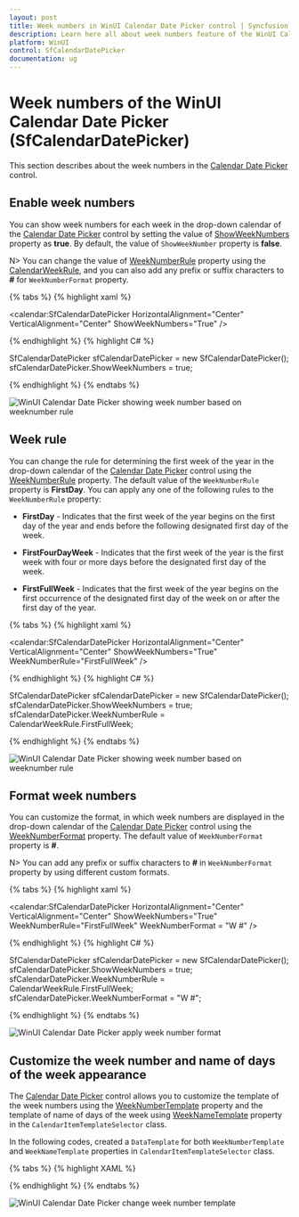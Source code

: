 ```yaml
---
layout: post
title: Week numbers in WinUI Calendar Date Picker control | Syncfusion
description: Learn here all about week numbers feature of the WinUI Calendar Date Picker (SfCalendarDatePicker) control and much more.
platform: WinUI
control: SfCalendarDatePicker
documentation: ug
---
```


# Week numbers of the WinUI Calendar Date Picker (SfCalendarDatePicker)

This section describes about the week numbers in the [Calendar Date Picker](https://help.syncfusion.com/cr/winui/Syncfusion.UI.Xaml.Calendar.SfCalendarDatePicker.html) control.

## Enable week numbers

You can show week numbers for each week in the drop-down calendar of the [Calendar Date Picker](https://help.syncfusion.com/cr/winui/Syncfusion.UI.Xaml.Calendar.SfCalendarDatePicker.html) control by setting the value of [ShowWeekNumbers](https://help.syncfusion.com/cr/winui/Syncfusion.UI.Xaml.Calendar.SfCalendarDatePicker.html#Syncfusion_UI_Xaml_Calendar_SfCalendarDatePicker_ShowWeekNumbers) property as **true**. By default, the value of `ShowWeekNumber` property is **false**.

N> You can change the value of [WeekNumberRule](https://help.syncfusion.com/cr/winui/Syncfusion.UI.Xaml.Calendar.SfCalendarDatePicker.html#Syncfusion_UI_Xaml_Calendar_SfCalendarDatePicker_WeekNumberRule) property using the [CalendarWeekRule](https://docs.microsoft.com/en-us/dotnet/api/system.globalization.calendarweekrule?view=net-5.0), and you can also add any prefix or suffix characters to **#** for `WeekNumberFormat` property.

{% tabs %}
{% highlight xaml %}

<calendar:SfCalendarDatePicker HorizontalAlignment="Center" VerticalAlignment="Center"
                     ShowWeekNumbers="True"
                     />

{% endhighlight %}
{% highlight C# %}

SfCalendarDatePicker sfCalendarDatePicker = new SfCalendarDatePicker();
sfCalendarDatePicker.ShowWeekNumbers = true;

{% endhighlight %}
{% endtabs %}

![WinUI Calendar Date Picker showing week number based on weeknumber rule](Week_Numbers_images/winui-calendardatepicker-show-weeknumber.png)

## Week rule

You can change the rule for determining the first week of the year in the drop-down calendar of the [Calendar Date Picker](https://help.syncfusion.com/cr/winui/Syncfusion.UI.Xaml.Calendar.SfCalendarDatePicker.html) control using the [WeekNumberRule](https://help.syncfusion.com/cr/winui/Syncfusion.UI.Xaml.Calendar.SfCalendarDatePicker.html#Syncfusion_UI_Xaml_Calendar_SfCalendarDatePicker_WeekNumberRule) property. The default value of the `WeekNumberRule` property is **FirstDay**. You can apply any one of the following rules to the `WeekNumberRule` property:

* **FirstDay** - Indicates that the first week of the year begins on the first day of the year and ends before the following designated first day of the week.

* **FirstFourDayWeek** - Indicates that the first week of the year is the first week with four or more days before the designated first day of the week.

* **FirstFullWeek** - Indicates that the first week of the year begins on the first occurrence of the designated first day of the week on or after the first day of the year.

{% tabs %}
{% highlight xaml %}

<calendar:SfCalendarDatePicker HorizontalAlignment="Center" VerticalAlignment="Center"
                     ShowWeekNumbers="True" WeekNumberRule="FirstFullWeek"
                     />

{% endhighlight %}
{% highlight C# %}

SfCalendarDatePicker sfCalendarDatePicker = new SfCalendarDatePicker();
sfCalendarDatePicker.ShowWeekNumbers = true;
sfCalendarDatePicker.WeekNumberRule = CalendarWeekRule.FirstFullWeek;

{% endhighlight %}
{% endtabs %}

![WinUI Calendar Date Picker showing week number based on weeknumber rule](Week_Numbers_images/winui-calendardatepicker-week-rule.png)

## Format week numbers

You can customize the format, in which week numbers are displayed in the drop-down calendar of the [Calendar Date Picker](https://help.syncfusion.com/cr/winui/Syncfusion.UI.Xaml.Calendar.SfCalendarDatePicker.html) control using the [WeekNumberFormat](https://help.syncfusion.com/cr/winui/Syncfusion.UI.Xaml.Calendar.SfCalendarDatePicker.html#Syncfusion_UI_Xaml_Calendar_SfCalendarDatePicker_WeekNumberFormat) property. The default value of `WeekNumberFormat` property is **#**.

N> You can add any prefix or suffix characters to **#** in `WeekNumberFormat` property by using different custom formats.

{% tabs %}
{% highlight xaml %}

<calendar:SfCalendarDatePicker HorizontalAlignment="Center" VerticalAlignment="Center"
                               ShowWeekNumbers="True" WeekNumberRule="FirstFullWeek"
                               WeekNumberFormat = "W #" />

{% endhighlight %}
{% highlight C# %}

SfCalendarDatePicker sfCalendarDatePicker = new SfCalendarDatePicker();
sfCalendarDatePicker.ShowWeekNumbers = true;
sfCalendarDatePicker.WeekNumberRule = CalendarWeekRule.FirstFullWeek;
sfCalendarDatePicker.WeekNumberFormat = "W #";

{% endhighlight %}
{% endtabs %}

![WinUI Calendar Date Picker apply week number format](Week_Numbers_images/winui-calendardatepicker-custom-format.png)

## Customize the week number and name of days of the week appearance

The [Calendar Date Picker](https://help.syncfusion.com/cr/winui/Syncfusion.UI.Xaml.Calendar.SfCalendarDatePicker.html) control allows you to customize the template of the week numbers using the [WeekNumberTemplate](https://help.syncfusion.com/cr/winui/Syncfusion.UI.Xaml.Calendar.CalendarItemTemplateSelector.html#Syncfusion_UI_Xaml_Calendar_CalendarItemTemplateSelector_WeekNumberTemplate) property and the template of name of days of the week using [WeekNameTemplate](https://help.syncfusion.com/cr/winui/Syncfusion.UI.Xaml.Calendar.CalendarItemTemplateSelector.html#Syncfusion_UI_Xaml_Calendar_CalendarItemTemplateSelector_WeekNameTemplate) property in the `CalendarItemTemplateSelector` class. 

In the following codes, created a `DataTemplate` for both `WeekNumberTemplate` and `WeekNameTemplate` properties in `CalendarItemTemplateSelector` class.

{% tabs %}
{% highlight XAML %}

<Grid>
    <Grid.Resources>
        <DataTemplate x:Key="WeekNameAndNumberTemplate">
            <Viewbox >
                <Grid>
                    <Ellipse Width="30" 
                                Height="30" 
                                Fill="White"
                                HorizontalAlignment="Center" VerticalAlignment="Center"
                                Margin="1" />
                    <TextBlock Text="{Binding DisplayText}" 
                                HorizontalAlignment="Center"
                                VerticalAlignment="Center" 
                                Foreground="DeepSkyBlue"/>
                </Grid>
            </Viewbox>
        </DataTemplate>
    </Grid.Resources>
    <calendar:SfCalendarDatePicker x:Name="sfCalendarDatePicker"
                                   HorizontalAlignment="Center" VerticalAlignment="Center" ShowWeekNumbers="True"
                                   >
        <FlyoutBase.AttachedFlyout>
            <editors:DropDownFlyout>
                <calendar:SfCalendar WeekNumberRule="FirstFourDayWeek"
                    ShowWeekNumbers="True">
                    <calendar:SfCalendar.Resources>
                        <Style TargetType="calendar:CalendarItem">
                            <Setter Property="ContentTemplateSelector">
                                <Setter.Value>
                                    <calendar:CalendarItemTemplateSelector WeekNameTemplate="{StaticResource WeekNameAndNumberTemplate}" 
                                                                WeekNumberTemplate="{StaticResource WeekNameAndNumberTemplate}" />
                                </Setter.Value>
                            </Setter>
                        </Style>
                    </calendar:SfCalendar.Resources>
                </calendar:SfCalendar>
            </editors:DropDownFlyout>
        </FlyoutBase.AttachedFlyout>
    </calendar:SfCalendarDatePicker>
</Grid>

{% endhighlight %}
{% endtabs %}

![WinUI Calendar Date Picker change week number template](Week_Numbers_images/winui-calendardatepicker-weeknumber-weekname-template.png)

